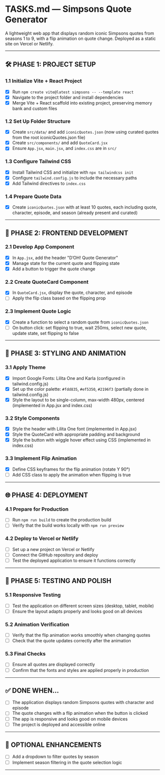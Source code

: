 # TASKS.md — Simpsons Quote Generator

A lightweight web app that displays random iconic Simpsons quotes from seasons 1 to 9, with a flip animation on quote change. Deployed as a static site on Vercel or Netlify.

---

## 🛠️ PHASE 1: PROJECT SETUP

### 1.1 Initialize Vite + React Project
- [x] Run `npm create vite@latest simpsons -- --template react`
- [x] Navigate to the project folder and install dependencies
- [x] Merge Vite + React scaffold into existing project, preserving memory bank and custom files

### 1.2 Set Up Folder Structure
- [x] Create `src/data/` and add `iconicQuotes.json` (now using curated quotes from the root iconicQuotes.json file)
- [x] Create `src/components/` and add `QuoteCard.jsx`
- [x] Ensure `App.jsx`, `main.jsx`, and `index.css` are in `src/`

### 1.3 Configure Tailwind CSS
- [x] Install Tailwind CSS and initialize with `npx tailwindcss init`
- [x] Configure `tailwind.config.js` to include the necessary paths
- [x] Add Tailwind directives to `index.css`

### 1.4 Prepare Quote Data
- [x] Create `iconicQuotes.json` with at least 10 quotes, each including quote, character, episode, and season (already present and curated)

---

## 🎨 PHASE 2: FRONTEND DEVELOPMENT

### 2.1 Develop App Component
- [x] In `App.jsx`, add the header "D’OH! Quote Generator"
- [x] Manage state for the current quote and flipping state
- [x] Add a button to trigger the quote change

### 2.2 Create QuoteCard Component
- [x] In `QuoteCard.jsx`, display the quote, character, and episode
- [ ] Apply the flip class based on the flipping prop

### 2.3 Implement Quote Logic
- [x] Create a function to select a random quote from `iconicQuotes.json`
- [ ] On button click: set flipping to true, wait 250ms, select new quote, update state, set flipping to false

---

## 🎨 PHASE 3: STYLING AND ANIMATION

### 3.1 Apply Theme
- [x] Import Google Fonts: Lilita One and Karla (configured in tailwind.config.js)
- [x] Set up the color palette: `#fdd835`, `#ef5350`, `#2196f3` (partially done in tailwind.config.js)
- [x] Style the layout to be single-column, max-width 480px, centered (implemented in App.jsx and index.css)

### 3.2 Style Components
- [x] Style the header with Lilita One font (implemented in App.jsx)
- [x] Style the QuoteCard with appropriate padding and background
- [x] Style the button with wiggle hover effect using CSS (implemented in index.css)

### 3.3 Implement Flip Animation
- [x] Define CSS keyframes for the flip animation (rotate Y 90°)
- [ ] Add CSS class to apply the animation when flipping is true

---

## 🌐 PHASE 4: DEPLOYMENT

### 4.1 Prepare for Production
- [ ] Run `npm run build` to create the production build
- [ ] Verify that the build works locally with `npm run preview`

### 4.2 Deploy to Vercel or Netlify
- [ ] Set up a new project on Vercel or Netlify
- [ ] Connect the GitHub repository and deploy
- [ ] Test the deployed application to ensure it functions correctly

---

## 🧼 PHASE 5: TESTING AND POLISH

### 5.1 Responsive Testing
- [ ] Test the application on different screen sizes (desktop, tablet, mobile)
- [ ] Ensure the layout adapts properly and looks good on all devices

### 5.2 Animation Verification
- [ ] Verify that the flip animation works smoothly when changing quotes
- [ ] Check that the quote updates correctly after the animation

### 5.3 Final Checks
- [ ] Ensure all quotes are displayed correctly
- [ ] Confirm that the fonts and styles are applied properly in production

---

## ✅ DONE WHEN…

- [ ] The application displays random Simpsons quotes with character and episode
- [ ] The quote changes with a flip animation when the button is clicked
- [ ] The app is responsive and looks good on mobile devices
- [ ] The project is deployed and accessible online

---

## 🧠 OPTIONAL ENHANCEMENTS

- [ ] Add a dropdown to filter quotes by season
- [ ] Implement season filtering in the quote selection logic

---